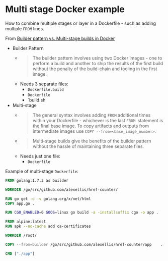 # Multi stage Docker example

How to combine multiple stages or layer in a Dockerfile - such as adding multiple `FROM` lines.


From [Builder pattern vs. Multi-stage builds in Docker](http://blog.alexellis.io/mutli-stage-docker-builds/)


- Builder Pattern
    - > The builder pattern involves using two Docker images - one to perform a build and another to ship the results of the first build without the penalty of the build-chain and tooling in the first image.
    - Needs 3 separate files:
        - `Dockerfile.build`
        - `Dockerfile`
        - `build.sh
- Multi-stage
    - > The general syntax involves adding `FROM` additional times within your Dockerfile - whichever is the last `FROM `statement is the final base image. To copy artifacts and outputs from intermediate images use `COPY --from=<base_image_number>`.
    - > Multi-stage builds give the benefits of the builder pattern without the hassle of maintaining three separate files.
    - Needs just one file:
        - `Dockerfile`
 
Example of multi-stage `Dockerfile`:
 
```Dockerfile
FROM golang:1.7.3 as builder

WORKDIR /go/src/github.com/alexellis/href-counter/

RUN go get -d -v golang.org/x/net/html
COPY app.go	.

RUN CGO_ENABLED=0 GOOS=linux go build -a -installsuffix cgo -o app .

FROM alpine:latest
RUN apk --no-cache add ca-certificates

WORKDIR /root/

COPY --from=builder /go/src/github.com/alexellis/href-counter/app    .

CMD ["./app"]
```
